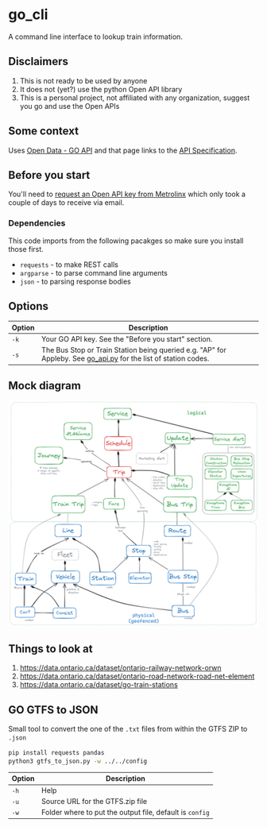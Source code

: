 # go_cli

A command line interface to lookup train information.

## Disclaimers

1. This is not ready to be used by anyone
2. It does not (yet?) use the python Open API library
3. This is a personal project, not affiliated with any organization, suggest you go and use the Open APIs

## Some context

Uses [Open Data - GO API](http://api.openmetrolinx.com/OpenDataAPI/Help/Index/en) and that page links to the [API Specification](http://api.openmetrolinx.com/OpenDataAPI/Content/API_Data_Catalogue.pdf).

## Before you start

You'll need to [request an Open API key from Metrolinx](http://api.openmetrolinx.com/OpenDataAPI/) which only took a couple of days to receive via email.

### Dependencies

This code imports from the following pacakges so make sure you install those first.

- `requests` - to make REST calls
- `argparse` - to parse command line arguments
- `json` - to parsing response bodies

## Options

Option | Description
---|---
`-k` | Your GO API key. See the "Before you start" section.
`-s` | The Bus Stop or Train Station being queried e.g. "AP" for Appleby. See [go_api.py](./go_api.py) for the list of station codes.

## Mock diagram

![](media/go_api_diagram.png)

## Things to look at

1. https://data.ontario.ca/dataset/ontario-railway-network-orwn
1. https://data.ontario.ca/dataset/ontario-road-network-road-net-element
1. https://data.ontario.ca/dataset/go-train-stations

## GO GTFS to JSON

Small tool to convert the one of the `.txt` files from within the GTFS ZIP to `.json` 

```bash
pip install requests pandas
python3 gtfs_to_json.py -w ../../config
```

Option | Description
---|---
`-h` | Help
`-u` | Source URL for the GTFS.zip file
`-w` | Folder where to put the output file, default is `config`